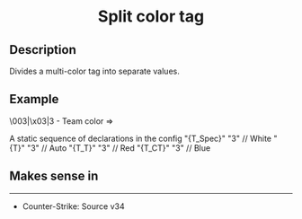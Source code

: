 <h1 align="center">Split color tag</h1>

## Description
Divides a multi-color tag into separate values.

## Example 
\003|\x03|3 - Team color =>

A static sequence of declarations in the config
"{T_Spec}"      "3"     // White
"{T}"           "3"     // Auto
"{T_T}"         "3"     // Red
"{T_CT}"        "3"     // Blue

## Makes sense in
--------
- Counter-Strike: Source v34
